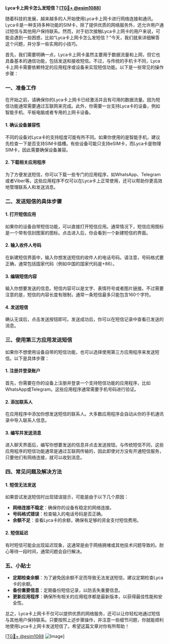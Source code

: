 **Lyca卡上网卡怎么发短信？[[TG💪+ @esim1088](https://t.me/s/esim1088)]**

随着科技的发展，越来越多的人开始使用Lyca卡上网卡进行网络连接和通讯。Lyca卡是一种支持多种功能的SIM卡，除了提供优质的网络服务外，还允许用户通过短信与其他用户保持联系。然而，对于初次接触Lyca卡上网卡的用户来说，可能会遇到一些困惑，比如“Lyca卡上网卡怎么发短信？”今天，我们就来详细解答这个问题，并分享一些实用的小技巧。

首先，我们需要明确一点，Lyca卡上网卡虽然主要用于数据流量和上网，但它也具备基本的通信功能，包括发送和接收短信。不过，与传统的手机卡不同，Lyca卡上网卡需要依赖特定的应用程序或设备来实现短信功能。以下是一些常见的操作步骤：

### 一、准备工作

在开始之前，请确保你的Lyca卡上网卡已经激活并且有可用的数据流量。因为短信功能通常需要通过互联网来完成。此外，你需要一台支持Lyca卡的设备，例如智能手机、平板电脑或者专用的上网卡设备。

#### 1. 确认设备兼容性
不同的设备对Lyca卡的支持程度可能有所不同。如果你使用的是智能手机，建议先检查一下是否支持SIM卡插槽。有些设备可能只支持eSIM卡，而Lyca卡是物理SIM卡，因此需要确保设备兼容。

#### 2. 下载相关应用程序
为了方便发送短信，你可以下载一些专门的应用程序，如WhatsApp、Telegram或者Viber等。这些应用程序不仅可以在Lyca卡上正常使用，还可以帮助你更高效地管理联系人和发送消息。

### 二、发送短信的具体步骤

#### 1. 打开短信应用
如果你的设备自带短信功能，可以直接打开短信应用。通常情况下，短信应用图标是一个带有信封图案的图标。点击进入后，你会看到一个新建短信的界面。

#### 2. 输入收件人号码
在新建短信界面中，输入你想发送短信的收件人的电话号码。请注意，号码格式要正确，通常包括国家代码（例如中国的国家代码是+86）。

#### 3. 编辑短信内容
输入你想要发送的信息。短信内容可以是文字、表情符号或者图片链接。不过需要注意的是，短信的内容长度有限制，通常一条短信最多只能包含160个字符。

#### 4. 发送短信
确认无误后，点击发送按钮即可。发送成功后，你可以在短信记录中查看已发送的消息。

### 三、使用第三方应用发送短信

如果你不想使用设备自带的短信功能，也可以选择使用第三方应用程序来发送短信。以下是具体步骤：

#### 1. 注册并登录账户
首先，你需要在你的设备上注册并登录一个支持短信功能的应用程序，比如WhatsApp或Telegram。这些应用程序通常需要手机号码进行验证。

#### 2. 添加联系人
在应用程序中添加你想发送短信的联系人。大多数应用程序会自动从你的手机通讯录中导入联系人信息。

#### 3. 编写并发送消息
进入聊天界面后，编写你想要发送的信息并点击发送按钮。与传统短信不同，这些应用程序的短信功能通常是通过互联网传输的，因此即使对方没有开通短信服务，只要他们有网络连接，就可以收到消息。

### 四、常见问题及解决方法

#### 1. 短信无法发送
如果尝试发送短信时出现错误提示，可能是由于以下几个原因：
- **网络连接不稳定**：确保你的设备有稳定的网络连接。
- **号码格式错误**：检查输入的电话号码是否正确。
- **余额不足**：查看Lyca卡的余额，确保有足够的资金支付短信费用。

#### 2. 短信延迟
有时短信可能会出现延迟现象，这通常是由于网络拥堵或其他技术问题导致的。耐心等待一段时间，通常问题会自行解决。

### 五、小贴士

- **定期检查余额**：为了避免因余额不足而导致无法发送短信，建议定期检查Lyca卡的余额。
- **备份重要信息**：定期备份短信记录，以防丢失重要信息。
- **更新应用程序**：确保所有相关的应用程序都是最新版本，以获得最佳性能和安全性。

总之，Lyca卡上网卡不仅可以提供优质的网络服务，还可以让你轻松地通过短信与其他用户保持联系。只要按照上述步骤操作，并注意一些细节问题，你就能顺利地使用Lyca卡上网卡发送短信了。希望这篇文章对你有所帮助！

[[TG💪+ @esim1088](https://t.me/s/esim1088) ![Image](https://i.postimg.cc/4NQfJmqS/Snipaste-2025-05-13-00-14-12.png)]